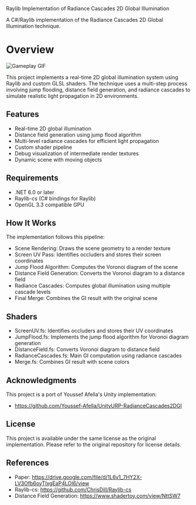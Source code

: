 Raylib Implementation of Radiance Cascades 2D Global Illumination

A C#/Raylib implementation of the Radiance Cascades 2D Global Illumination technique.

# Overview

![Gameplay GIF](RC2DGI.gif)

This project implements a real-time 2D global illumination system using Raylib and custom GLSL shaders. The technique uses a multi-step process involving jump flooding, distance field generation, and radiance cascades to simulate realistic light propagation in 2D environments.

## Features

- Real-time 2D global illumination
- Distance field generation using jump flood algorithm
- Multi-level radiance cascades for efficient light propagation
- Custom shader pipeline
- Debug visualization of intermediate render textures
- Dynamic scene with moving objects

## Requirements

- .NET 6.0 or later
- Raylib-cs (C# bindings for Raylib)
- OpenGL 3.3 compatible GPU

## How It Works

The implementation follows this pipeline:

- Scene Rendering: Draws the scene geometry to a render texture
- Screen UV Pass: Identifies occluders and stores their screen coordinates
- Jump Flood Algorithm: Computes the Voronoi diagram of the scene
- Distance Field Generation: Converts the Voronoi diagram to a distance field
- Radiance Cascades: Computes global illumination using multiple cascade levels
- Final Merge: Combines the GI result with the original scene

## Shaders

- ScreenUV.fs: Identifies occluders and stores their UV coordinates
- JumpFlood.fs: Implements the jump flood algorithm for Voronoi diagram generation
- DistanceField.fs: Converts Voronoi diagram to distance field
- RadianceCascades.fs: Main GI computation using radiance cascades
- Merge.fs: Combines GI result with scene colors

## Acknowledgments

This project is a port of Youssef Afella's Unity implementation:

- https://github.com/Youssef-Afella/UnityURP-RadianceCascades2DGI

## License

This project is available under the same license as the original implementation. Please refer to the original repository for license details.

## References

- Paper: https://drive.google.com/file/d/1L6v1_7HY2X-LV3Ofb6oyTIxgEaP4LOI6/view
- Raylib-cs: https://github.com/ChrisDill/Raylib-cs
- Distance Field Generation: https://www.shadertoy.com/view/NttSW7